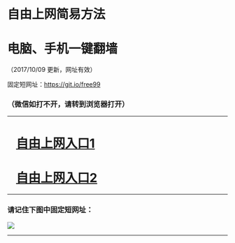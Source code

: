 ﻿# 自由上网简易方法

# 电脑、手机一键翻墙

（2017/10/09 更新，网址有效）

固定短网址：https://git.io/free99

### （微信如打不开，请转到浏览器打开）


***





# &nbsp;&nbsp; <a href="http://ft1476632166.fwq-tz-1001.info/fwqtz01.html?t=100900121999 " target="_blank">自由上网入口1</a>
# &nbsp;&nbsp; <a href="http://ft2374217056.fwq-tz-1002.info/fwqtz02.html?t=100900120081 " target="_blank">自由上网入口2</a>
***

### 请记住下图中固定短网址：

<img src="https://s3-us-west-2.amazonaws.com/fwq-1001/yjfq-20170905okok.png" /> 


***

